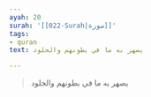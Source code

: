 ```yaml
---
ayah: 20
surah: '[[022-Surah|سورة]]'
tags:
- quran
text: يصهر به ما في بطونهم والجلود

---
```

> يصهر به ما في بطونهم والجلود

